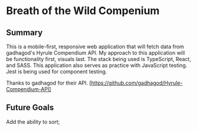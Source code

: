 # Breath of the Wild Compenium

## Summary

This is a mobile-first, responsive web application that will fetch data from gadhagod's Hyrule Compendium API. My approach to this application will be functionality first, visuals last. The stack being used is TypeScript, React, and SASS. This application also serves as practice with JavaScript testing. Jest is being used for component testing.

Thanks to gadhagod for their API. [https://github.com/gadhagod/Hyrule-Compendium-API]

## Future Goals

Add the ability to sort;
